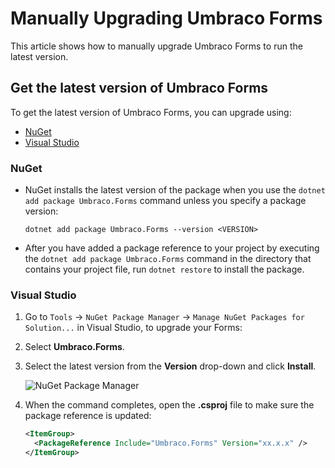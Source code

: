 # Manually Upgrading Umbraco Forms

This article shows how to manually upgrade Umbraco Forms to run the latest version.

## Get the latest version of Umbraco Forms

To get the latest version of Umbraco Forms, you can upgrade using:

* [NuGet](manualupgrade.md#nuget)
* [Visual Studio](manualupgrade.md#visual-studio)

### NuGet

*   NuGet installs the latest version of the package when you use the `dotnet add package Umbraco.Forms` command unless you specify a package version:

    `dotnet add package Umbraco.Forms --version <VERSION>`
* After you have added a package reference to your project by executing the `dotnet add package Umbraco.Forms` command in the directory that contains your project file, run `dotnet restore` to install the package.

### Visual Studio

1. Go to `Tools` -> `NuGet Package Manager` -> `Manage NuGet Packages for Solution...` in Visual Studio, to upgrade your Forms:
2. Select **Umbraco.Forms**.
3.  Select the latest version from the **Version** drop-down and click **Install**.

    ![NuGet Package Manager](images/Manage\_packages\_v10.png)
4.  When the command completes, open the **.csproj** file to make sure the package reference is updated:

    ```xml
    <ItemGroup>
      <PackageReference Include="Umbraco.Forms" Version="xx.x.x" />
    </ItemGroup>
    ```
